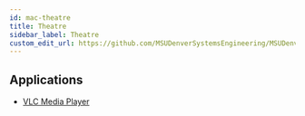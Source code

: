 ```yaml
---
id: mac-theatre
title: Theatre
sidebar_label: Theatre
custom_edit_url: https://github.com/MSUDenverSystemsEngineering/MSUDenverSystemsEngineering.github.io/edit/source/docs/image-mac-theatre.md
---
```


## Applications
* [VLC Media Player](package-mac-vlc.md)
